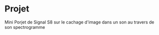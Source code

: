 # Projet
 Mini Porjet de Signal S8 sur le cachage d'image dans un son au travers de son spectrogramme
